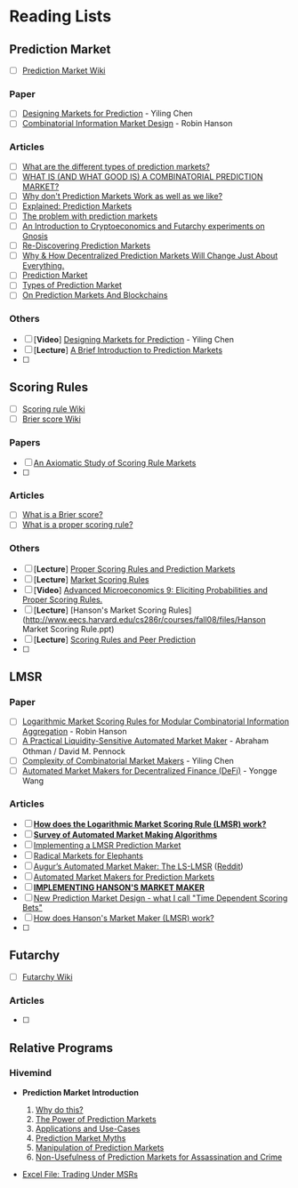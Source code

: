 # Reading Lists

## Prediction Market

- [ ] [Prediction Market Wiki](https://en.wikipedia.org/wiki/Prediction_market)

### Paper

- [ ] [Designing Markets for Prediction](https://dash.harvard.edu/bitstream/handle/1/5027266/Chen_DesigningMarkets.pdf)  - Yiling Chen 
- [ ] [Combinatorial Information Market Design](https://mason.gmu.edu/~rhanson/combobet.pdf) - Robin Hanson

### Articles

- [ ] [What are the different types of prediction markets?](https://www.cultivatelabs.com/prediction-markets-guide/what-are-the-different-types-of-prediction-markets)
- [ ] [WHAT IS (AND WHAT GOOD IS) A COMBINATORIAL PREDICTION MARKET?](http://blog.oddhead.com/2008/12/22/what-is-and-what-good-is-a-combinatorial-prediction-market/)
- [ ] [Why don't Prediction Markets Work as well as we like?](https://pashanomics.substack.com/p/why-dont-prediction-markets-work)
- [ ] [Explained: Prediction Markets](https://schor.medium.com/decentralized-prediction-markets-explained-d9f0425d331c)
- [ ] [The problem with prediction markets](https://insights.deribit.com/market-research/the-problem-with-prediction-markets/)
- [ ] [An Introduction to Cryptoeconomics and Futarchy experiments on Gnosis](https://medium.com/@consensus/an-introduction-to-cryptoeconomics-and-futarchy-experiments-on-gnosis-df85220f840a)
- [ ] [Re-Discovering Prediction Markets](https://blog.aeternity.com/re-discovering-prediction-markets-ac2e780bb263)
- [ ] [Why & How Decentralized Prediction Markets Will Change Just About Everything.](https://medium.com/@ConsenSys/why-how-decentralized-prediction-markets-will-change-just-about-everything-15ff02c98f7c)
- [ ] [Prediction Market](https://www.investopedia.com/terms/p/prediction-market.asp)
- [ ] [Types of Prediction Market](https://corporatefinanceinstitute.com/:/knowledge/trading-investing/prediction-market/)
- [ ] [On Prediction Markets And Blockchains](https://allenfarrington.medium.com/on-prediction-markets-and-blockchain-48037d12039d)

### Others

- [ ] [**Video**] [Designing Markets for Prediction](https://www.youtube.com/watch?v=REIXKossJOU&ab_channel=UWVideo) - Yiling Chen
- [ ] [**Lecture**] [A Brief Introduction to Prediction Markets](http://www.probabilityandfinance.com/GTP2014/Slides/Abernethy1.pdf)
- [ ] 

## Scoring Rules

- [ ] [Scoring rule  Wiki](https://en.wikipedia.org/wiki/Scoring_rule)
- [ ] [Brier score Wiki](https://en.wikipedia.org/wiki/Brier_score)

### Papers

- [ ] [An Axiomatic Study of Scoring Rule Markets](https://par.nsf.gov/servlets/purl/10057897)
- [ ] 

### Articles

- [ ] [What is a Brier score?](https://statisticaloddsandends.wordpress.com/2019/12/29/what-is-a-brier-score/)
- [ ] [What is a proper scoring rule?](https://statisticaloddsandends.wordpress.com/2021/03/27/what-is-a-proper-scoring-rule/)

### Others

- [ ] [**Lecture**] [Proper Scoring Rules and Prediction Markets](https://www.cis.upenn.edu/~aaroth/courses/slides/agt17/lect23.pdf)
- [ ] [**Lecture**] [Market Scoring Rules](https://courses.cs.duke.edu/spring17/cps296.2/market_scoring.pdf)
- [ ] [**Video**] [Advanced Microeconomics 9: Eliciting Probabilities and Proper Scoring Rules.](https://www.youtube.com/watch?v=j9Pd00SO6nM&ab_channel=CraigWebb)
- [ ] [**Lecture**] [Hanson's Market Scoring Rules](http://www.eecs.harvard.edu/cs286r/courses/fall08/files/Hanson Market Scoring Rule.ppt)
- [ ] [**Lecture**] [Scoring Rules and Peer Prediction](https://timroughgarden.org/f16/l/l17.pdf)
- [ ] 

## LMSR

### Paper

- [ ] [Logarithmic Market Scoring Rules for Modular Combinatorial Information Aggregation](https://mason.gmu.edu/~rhanson/mktscore.pdf) - Robin Hanson
- [ ] [A Practical Liquidity-Sensitive Automated Market Maker](http://www.cs.cmu.edu/~sandholm/liquidity-sensitive%20market%20maker.EC10.pdf) - Abraham Othman / David M. Pennock
- [ ] [Complexity of Combinatorial Market Makers](http://people.cs.uchicago.edu/~fortnow/papers/LMSR.pdf)  - Yiling Chen 
- [ ] [Automated Market Makers for Decentralized Finance (DeFi)](https://arxiv.org/pdf/2009.01676.pdf) - Yongge Wang

### Articles

- [ ] [**How does the Logarithmic Market Scoring Rule (LMSR) work?**](https://www.cultivatelabs.com/prediction-markets-guide/how-does-logarithmic-market-scoring-rule-lmsr-work)
- [ ] [**Survey of Automated Market Making Algorithms**](https://medium.com/terra-money/survey-of-automated-market-making-algorithms-951f91ce727a)
- [ ] [Implementing a LMSR Prediction Market](https://beza1e1.tuxen.de/articles/LMSR.html)
- [ ] [Radical Markets for Elephants](https://blog.gnosis.pm/radical-markets-for-elephants-a742916812db)
- [ ] [Augur’s Automated Market Maker: The LS-LMSR](https://augur.mystrikingly.com/blog/augur-s-automated-market-maker-the-ls-lmsr) ([Reddit](https://www.reddit.com/r/Augur/comments/3ed0wm/augurs_automated_market_maker_the_lslmsr/))
- [ ] [Automated Market Makers for Prediction Markets](https://docs.gnosis.io/conditionaltokens/docs/introduction3/)
- [ ] [**IMPLEMENTING HANSON'S MARKET MAKER**](http://blog.oddhead.com/2006/10/30/implementing-hansons-market-maker/)
- [ ] [New Prediction Market Design - what I call "Time Dependent Scoring Bets"](https://pashanomics.substack.com/p/new-prediction-market-design-what)
- [ ] [How does Hanson's Market Maker (LMSR) work?](https://quant.stackexchange.com/questions/7826/how-does-hansons-market-maker-lmsr-work)
- [ ] 

## Futarchy

- [ ] [Futarchy Wiki](https://en.wikipedia.org/wiki/Futarchy)

### Articles

- [ ] 

## Relative Programs

### Hivemind

- **Prediction Market Introduction**
  1. [Why do this?](https://bitcoinhivemind.com/papers/1_Purpose.pdf)
  2. [The Power of Prediction Markets](https://bitcoinhivemind.com/papers/2_PM_Types.pdf)
  3. [Applications and Use-Cases](https://bitcoinhivemind.com/papers/3_PM_Applications.pdf)
  4. [Prediction Market Myths](https://bitcoinhivemind.com/papers/4_PM_Myths.pdf)
  5. [Manipulation of Prediction Markets](https://bitcoinhivemind.com/papers/5_PM_Manipulation.pdf)
  6. [Non-Usefulness of Prediction Markets for Assassination and Crime](https://bitcoinhivemind.com/papers/6_Crime_Markets.pdf)

- [Excel File: Trading Under MSRs](https://bitcoinhivemind.com/papers/LogMSR_Demo.xlsx)

